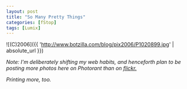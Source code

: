```yaml
---
layout: post
title: "So Many Pretty Things"
categories: [fStop]
tags: [Lumix]
---
```



![(C)2006]({{ 'http://www.botzilla.com/blog/pix2006/P1020899.jpg' | absolute_url }})


<i>Note: I'm deliberately shifting my web habits, and henceforth plan to be posting more photos here on Photorant than on <a href="http://www.flickr.com/photos/bjorke/show/">flickr.</a></i>

<i>Printing more, too.</i>
